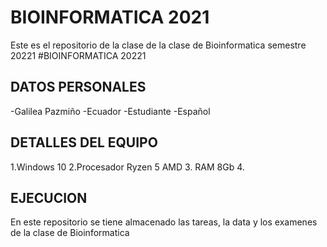 # BIOINFORMATICA 2021
Este es el repositorio de la clase de  la clase de Bioinformatica semestre 20221
#BIOINFORMATICA 20221
## DATOS PERSONALES
-Galilea Pazmiño
-Ecuador
-Estudiante
-Español

## DETALLES DEL EQUIPO
1.Windows 10
2.Procesador Ryzen 5 AMD
3. RAM 8Gb
4. 
## EJECUCION
En este repositorio se tiene almacenado las tareas, la data y los examenes de la clase de Bioinformatica 
